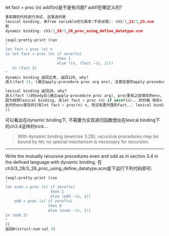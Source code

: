 let fact = proc (n) add1(n)是不是有问题? add1在哪定义的?
```C
拿前面的代码进行测试, 这里选的是
lexical binding, 未free variable优化版本(不会出错): ch3/3_23/3_23.scm
和
dynamic binding: ch3/3_28/3_28_proc_using_define_datatype.scm
```

```scheme
(eopl:pretty-print (run
"
let fact = proc (n) n
in let fact = proc (n) if zero?(n) 
                       then 1 
                       else *(n, (fact -(n, 1))) 
   in (fact 5)
"
dynamic binding 返回正常, 返回120, why?
进入(fact 5), (通过apply-procedure proc arg env), 注意这里的apply-procedure还需要env参数, 而这个env就是caller的env, 在dynamic binding下会传递到body... 然后这个env里的最外层显然有fact = proc (n) if zero?(n) ...信息, 即在fact(4)时能找到这个函数定义(在dynamic binding下procedure只需保存var和proc_body). 所以能形成递归, 然后5*4*3*2*1计算出fact(5)=120

lexical binding 返回20, why? 
进入(fact 5)的body后(通过apply-procedure proc arg), proc里有之前保存的env, 而在这个env里,fact(4)找到的fact是proc(n) n, 所以5*4=20, 没有递归
因为按照lexical binding, 在let fact = proc (n) if zero?(n)...的时候 保存n <<if zero?(n)...>>和env
此时的env里存的只有let fact = proc(n) n, 而没有更外围的fact... lexical binding解决这个问题需要采用ch3.4中的trick!
))

```
可以看出在dynamic binding下, 不需要为实现递归函数想出在lexical binding下的ch3.4这样的trick...

> With dynamic binding (exercise 3.28), recursive procedures may be bound by let; no special mechanism is necessary for recursion.


---
Write the mutually recursive procedures even and odd as in section 3.4 in the deﬁned language with dynamic binding.
在ch3/3_28/3_28_proc_using_define_datatype.scm底下运行下列代码即可:
```scheme
(eopl:pretty-print (run
"
let even = proc (x) if zero?(x) 
                    then 1 
                    else (odd -(x, 1))
    odd = proc (x) if zero?(x) 
                   then 0 
                   else (even -(x, 1)) 
in (odd 2)
"
))
返回#(struct:num-val 0)
```